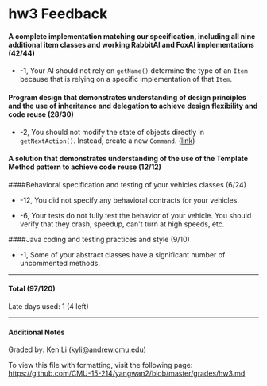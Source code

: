 hw3 Feedback
============

#### A complete implementation matching our specification, including all nine additional item classes and working RabbitAI and FoxAI implementations (42/44)

* -1, Your AI should not rely on `getName()` determine the type of an `Item` because that is relying on a specific implementation of that `Item`.

#### Program design that demonstrates understanding of design principles and the use of inheritance and delegation to achieve design flexibility and code reuse (28/30)

* -2, You should not modify the state of objects directly in `getNextAction()`. Instead, create a new `Command`. ([link](https://github.com/CMU-15-214/yangwan2/blob/master/homework/3/src/edu/cmu/cs/cs15214/hw3/vehicles/Car.java#L76))

#### A solution that demonstrates understanding of the use of the Template Method pattern to achieve code reuse (12/12)

####Behavioral specification and testing of your vehicles classes (6/24)

* -12, You did not specify any behavioral contracts for your vehicles.

* -6, Your tests do not fully test the behavior of your vehicle. You should verify that they crash, speedup, can't turn at high speeds, etc. 

####Java coding and testing practices and style (9/10)

* -1, Some of your abstract classes have a significant number of uncommented methods.

---

#### Total (97/120)

Late days used: 1 (4 left)

---

#### Additional Notes

Graded by: Ken Li (kyli@andrew.cmu.edu)

To view this file with formatting, visit the following page: https://github.com/CMU-15-214/yangwan2/blob/master/grades/hw3.md